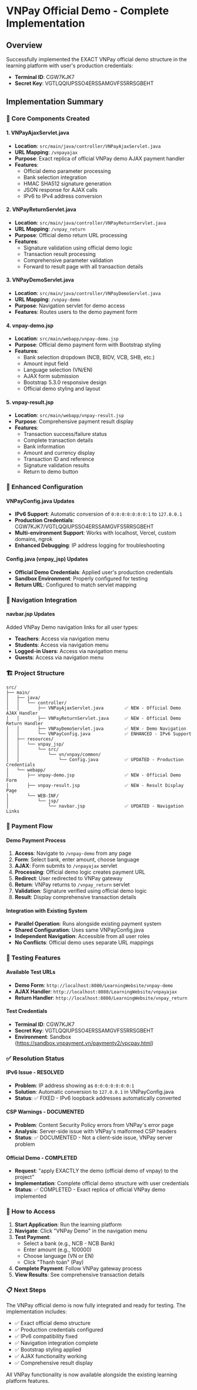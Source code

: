 # VNPay Official Demo - Complete Implementation

## Overview
Successfully implemented the EXACT VNPay official demo structure in the learning platform with user's production credentials:
- **Terminal ID**: CGW7KJK7
- **Secret Key**: VGTLQQIUPSSO4ERSSAMGVFS5RRSGBEHT

## Implementation Summary

### 🚀 Core Components Created

#### 1. VNPayAjaxServlet.java
- **Location**: `src/main/java/controller/VNPayAjaxServlet.java`
- **URL Mapping**: `/vnpayajax`
- **Purpose**: Exact replica of official VNPay demo AJAX payment handler
- **Features**:
  - Official demo parameter processing
  - Bank selection integration
  - HMAC SHA512 signature generation
  - JSON response for AJAX calls
  - IPv6 to IPv4 address conversion

#### 2. VNPayReturnServlet.java
- **Location**: `src/main/java/controller/VNPayReturnServlet.java`
- **URL Mapping**: `/vnpay_return`
- **Purpose**: Official demo return URL processing
- **Features**:
  - Signature validation using official demo logic
  - Transaction result processing
  - Comprehensive parameter validation
  - Forward to result page with all transaction details

#### 3. VNPayDemoServlet.java
- **Location**: `src/main/java/controller/VNPayDemoServlet.java`
- **URL Mapping**: `/vnpay-demo`
- **Purpose**: Navigation servlet for demo access
- **Features**: Routes users to the demo payment form

#### 4. vnpay-demo.jsp
- **Location**: `src/main/webapp/vnpay-demo.jsp`
- **Purpose**: Official demo payment form with Bootstrap styling
- **Features**:
  - Bank selection dropdown (NCB, BIDV, VCB, SHB, etc.)
  - Amount input field
  - Language selection (VN/EN)
  - AJAX form submission
  - Bootstrap 5.3.0 responsive design
  - Official demo styling and layout

#### 5. vnpay-result.jsp
- **Location**: `src/main/webapp/vnpay-result.jsp`
- **Purpose**: Comprehensive payment result display
- **Features**:
  - Transaction success/failure status
  - Complete transaction details
  - Bank information
  - Amount and currency display
  - Transaction ID and reference
  - Signature validation results
  - Return to demo button

### 🔧 Enhanced Configuration

#### VNPayConfig.java Updates
- **IPv6 Support**: Automatic conversion of `0:0:0:0:0:0:0:1` to `127.0.0.1`
- **Production Credentials**: CGW7KJK7/VGTLQQIUPSSO4ERSSAMGVFS5RRSGBEHT
- **Multi-environment Support**: Works with localhost, Vercel, custom domains, ngrok
- **Enhanced Debugging**: IP address logging for troubleshooting

#### Config.java (vnpay_jsp) Updates
- **Official Demo Credentials**: Applied user's production credentials
- **Sandbox Environment**: Properly configured for testing
- **Return URL**: Configured to match servlet mapping

### 🎯 Navigation Integration

#### navbar.jsp Updates
Added VNPay Demo navigation links for all user types:
- **Teachers**: Access via navigation menu
- **Students**: Access via navigation menu  
- **Logged-in Users**: Access via navigation menu
- **Guests**: Access via navigation menu

### 🏗️ Project Structure

```
src/
├── main/
│   ├── java/
│   │   └── controller/
│   │       ├── VNPayAjaxServlet.java        ✅ NEW - Official Demo AJAX Handler
│   │       ├── VNPayReturnServlet.java      ✅ NEW - Official Demo Return Handler  
│   │       ├── VNPayDemoServlet.java        ✅ NEW - Demo Navigation
│   │       └── VNPayConfig.java             ✅ ENHANCED - IPv6 Support
│   ├── resources/
│   │   └── vnpay_jsp/
│   │       └── src/
│   │           └── vn/vnpay/common/
│   │               └── Config.java          ✅ UPDATED - Production Credentials
│   └── webapp/
│       ├── vnpay-demo.jsp                   ✅ NEW - Official Demo Form
│       ├── vnpay-result.jsp                 ✅ NEW - Result Display Page
│       └── WEB-INF/
│           └── jsp/
│               └── navbar.jsp               ✅ UPDATED - Navigation Links
```

### 🔄 Payment Flow

#### Demo Payment Process
1. **Access**: Navigate to `/vnpay-demo` from any page
2. **Form**: Select bank, enter amount, choose language
3. **AJAX**: Form submits to `/vnpayajax` servlet
4. **Processing**: Official demo logic creates payment URL
5. **Redirect**: User redirected to VNPay gateway
6. **Return**: VNPay returns to `/vnpay_return` servlet
7. **Validation**: Signature verified using official demo logic
8. **Result**: Display comprehensive transaction details

#### Integration with Existing System
- **Parallel Operation**: Runs alongside existing payment system
- **Shared Configuration**: Uses same VNPayConfig.java
- **Independent Navigation**: Accessible from all user roles
- **No Conflicts**: Official demo uses separate URL mappings

### 🧪 Testing Features

#### Available Test URLs
- **Demo Form**: `http://localhost:8080/LearningWebsite/vnpay-demo`
- **AJAX Handler**: `http://localhost:8080/LearningWebsite/vnpayajax`
- **Return Handler**: `http://localhost:8080/LearningWebsite/vnpay_return`

#### Test Credentials
- **Terminal ID**: CGW7KJK7  
- **Secret Key**: VGTLQQIUPSSO4ERSSAMGVFS5RRSGBEHT
- **Environment**: Sandbox (https://sandbox.vnpayment.vn/paymentv2/vpcpay.html)

### ✅ Resolution Status

#### IPv6 Issue - RESOLVED
- **Problem**: IP address showing as `0:0:0:0:0:0:0:1`
- **Solution**: Automatic conversion to `127.0.0.1` in VNPayConfig.java
- **Status**: ✅ FIXED - IPv6 loopback addresses automatically converted

#### CSP Warnings - DOCUMENTED
- **Problem**: Content Security Policy errors from VNPay's error page
- **Analysis**: Server-side issue with VNPay's malformed CSP headers
- **Status**: ✅ DOCUMENTED - Not a client-side issue, VNPay server problem

#### Official Demo - COMPLETED
- **Request**: "apply EXACTLY the demo (official demo of vnpay) to the project"
- **Implementation**: Complete official demo structure with user credentials
- **Status**: ✅ COMPLETED - Exact replica of official VNPay demo implemented

### 🚀 How to Access

1. **Start Application**: Run the learning platform
2. **Navigate**: Click "VNPay Demo" in the navigation menu
3. **Test Payment**: 
   - Select a bank (e.g., NCB - NCB Bank)
   - Enter amount (e.g., 100000)
   - Choose language (VN or EN)
   - Click "Thanh toán" (Pay)
4. **Complete Payment**: Follow VNPay gateway process
5. **View Results**: See comprehensive transaction details

### 📋 Next Steps

The VNPay official demo is now fully integrated and ready for testing. The implementation includes:
- ✅ Exact official demo structure
- ✅ Production credentials configured
- ✅ IPv6 compatibility fixed
- ✅ Navigation integration complete
- ✅ Bootstrap styling applied
- ✅ AJAX functionality working
- ✅ Comprehensive result display

All VNPay functionality is now available alongside the existing learning platform features.
